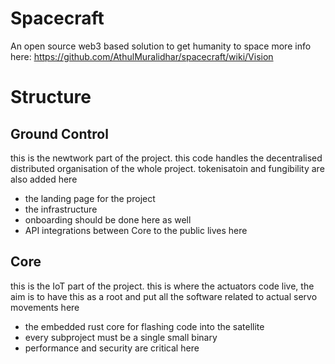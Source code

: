 # Spacecraft

An open source web3 based solution to get humanity to space
more info here: https://github.com/AthulMuralidhar/spacecraft/wiki/Vision

# Structure

## Ground Control
this is the newtwork part of the project. this code handles the decentralised distributed organisation of the whole project. tokenisatoin and fungibility are also added here
- the landing page for the project
- the infrastructure
- onboarding should be done here as well
- API integrations between Core to the public lives here

## Core
this is the IoT part of the project. this is where the actuators code live, the aim is to have this as a root and put all the software related to actual servo movements here
- the embedded rust core for flashing code into the satellite
- every subproject must be a single small binary
- performance and security are critical here
